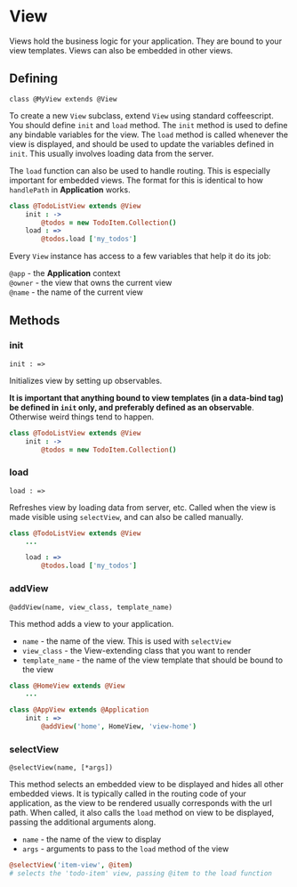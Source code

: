 # View

Views hold the business logic for your application. They are bound to your view templates. Views can also be embedded in other views.

## Defining

`class @MyView extends @View`

To create a new `View` subclass, extend `View` using standard coffeescript. You should define `init` and `load` method. The `init` method is used to define any bindable variables for the view. The `load` method is called whenever the view is displayed, and should be used to update the variables defined in `init`. This usually involves loading data from the server.

The `load` function can also be used to handle routing. This is especially important for embedded views. The format for this is identical to how `handlePath` in **Application** works.

```coffeescript
class @TodoListView extends @View
	init : ->
		@todos = new TodoItem.Collection()
	load : =>
		@todos.load ['my_todos']
```

Every `View` instance has access to a few variables that help it do its job:

`@app` - the **Application** context  
`@owner` - the view that owns the current view  
`@name` - the name of the current view  

## Methods

### init

`init : =>`

Initializes view by setting up observables.

**It is important that anything bound to view templates (in a data-bind tag) be defined in `init` only, and preferably defined as an observable**. Otherwise weird things tend to happen.

```coffeescript
class @TodoListView extends @View
	init : ->
		@todos = new TodoItem.Collection()
```

### load

`load : =>`

Refreshes view by loading data from server, etc. Called when the view is made visible using `selectView`, and can also be called manually.

```coffeescript
class @TodoListView extends @View
	... 

	load : =>
		@todos.load ['my_todos']
```

### addView

`@addView(name, view_class, template_name)`

This method adds a view to your application.

* `name` - the name of the view. This is used with `selectView`
* `view_class` - the View-extending class that you want to render
* `template_name` - the name of the view template that should be bound to the view

```coffeescript
class @HomeView extends @View
	...

class @AppView extends @Application
	init : =>
		@addView('home', HomeView, 'view-home')
```

### selectView

`@selectView(name, [*args])`

This method selects an embedded view to be displayed and hides all other embedded views. It is typically called in the routing code of your application, as the view to be rendered usually corresponds with the url path. When called, it also calls the `load` method on view to be displayed, passing the additional arguments along.

* `name` - the name of the view to display
* `args` - arguments to pass to the `load` method of the view

```coffeescript
@selectView('item-view', @item)
# selects the 'todo-item' view, passing @item to the load function
```
